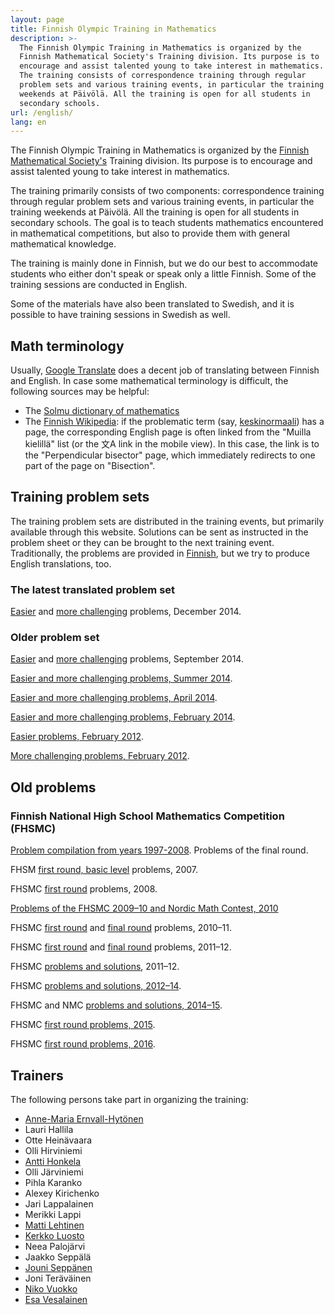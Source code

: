 ```yaml
---
layout: page
title: Finnish Olympic Training in Mathematics
description: >-
  The Finnish Olympic Training in Mathematics is organized by the
  Finnish Mathematical Society's Training division. Its purpose is to
  encourage and assist talented young to take interest in mathematics.
  The training consists of correspondence training through regular
  problem sets and various training events, in particular the training
  weekends at Päivölä. All the training is open for all students in
  secondary schools.
url: /english/
lang: en
---
```

The Finnish Olympic Training in Mathematics is organized by the
[Finnish Mathematical Society's](http://www.matemaattinenyhdistys.fi)
Training division. Its purpose is to encourage and assist talented young to
take interest in mathematics.

The training primarily consists of two components: correspondence
training through regular problem sets and various training events, in
particular the training weekends at Päivölä. All the training is open
for all students in secondary schools. The goal is to teach students
mathematics encountered in mathematical competitions, but also to
provide them with general mathematical knowledge.

The training is mainly done in Finnish, but we do our best to
accommodate students who either don't speak or speak only a little
Finnish. Some of the training sessions are conducted in English.

Some of the materials have also been translated to Swedish, and it is
possible to have training sessions in Swedish as well.


## Math terminology

Usually, [Google Translate](https://translate.google.com/) does a
decent job of translating between Finnish and English. In case some
mathematical terminology is difficult, the following sources may be
helpful:

* The [Solmu dictionary of mathematics](https://matematiikkalehtisolmu.fi/sanakirja/a.html)
* The [Finnish Wikipedia](https://fi.wikipedia.org):
  if the problematic term (say, [keskinormaali](https://fi.wikipedia.org/wiki/Keskinormaali))
  has a page, the corresponding English page is often linked from the "Muilla kielillä" list
  (or the 文A link in the mobile view). In this case, the link is to the "Perpendicular bisector"
  page, which immediately redirects to one part of the page on "Bisection".


## Training problem sets

The training problem sets are distributed in the training events, but
primarily available through this website. Solutions can be sent as
instructed in the problem sheet or they can be brought to the next
training event. Traditionally, the problems are provided in
[Finnish](/valmennus/), but we try to produce English translations,
too.

### The latest translated problem set

[Easier](/valmennus/2014/vt2014_11he_eng.pdf) and
[more challenging](/valmennus/2014/vt2014_11va_eng.pdf) problems, December 2014.

### Older problem set

[Easier](/valmennus/2014/vt2014_9he_en.pdf) and
[more challenging](/valmennus/2014/vt2014_9va_en.pdf) problems, September 2014.

[Easier and more challenging problems, Summer 2014](/valmennus/2014/vt2014_6_en.pdf).

[Easier and more challenging problems, April 2014](/valmennus/2014/vt2014_4_en.pdf).

[Easier and more challenging problems, February 2014](/valmennus/2014/vt2014_2_en.pdf).

[Easier problems, February 2012](/valmennus/2012/helpot_02_2012eng.pdf).

[More challenging problems, February 2012](/valmennus/2012/vaikeat_02_2012eng.pdf).

## Old problems

### Finnish National High School Mathematics Competition (FHSMC)

[Problem compilation from years 1997-2008](/kirjallisuus/fhsmc.pdf). Problems of the final round.

FHSM [first round, basic level](/valmennus/English/ps07eng.pdf) problems, 2007.

FHSMC [first round](/valmennus/English/2008alkueng.pdf) problems, 2008.

[Problems of the FHSMC 2009–10 and Nordic Math Contest, 2010](/valmennus/English/MAOL2009_10.pdf)

FHSMC [first round](/valmennus/English/alku2010eng.pdf) and
[final round](/valmennus/English/loppu2011eng.pdf) problems, 2010–11.

FHSMC [first round](/valmennus/English/alku2011eng.pdf) and
[final round](/valmennus/English/loppu2012eng.pdf) problems, 2011–12.

FHSMC [problems and solutions](/valmennus/English/maolkilp2011_12eng.pdf), 2011–12.

FHSMC [problems and solutions, 2012–14](/valmennus/English/maolkilp2012_14eng.pdf).

FHSMC  and NMC [problems and solutions, 2014–15](/valmennus/English/maol2014_15engl.pdf).

FHSMC [first round problems, 2015](/valmennus/English/alku2015eng.pdf).

FHSMC [first round problems, 2016](/valmennus/English/alkuk2016_eng.pdf).

## Trainers

The following persons take part in organizing the training:

*   [Anne-Maria Ernvall-Hytönen](http://users.abo.fi/aernvall/)
*   Lauri Hallila
*   Otte Heinävaara
*   Olli Hirviniemi
*   [Antti Honkela](http://www.iki.fi/ahonkela/)
*   Olli Järviniemi
*   Pihla Karanko
*   Alexey Kirichenko
*   Jari Lappalainen
*   Merikki Lappi
*   [Matti Lehtinen](http://www.elisanet.fi/matti.t.Lehtinen)
*   [Kerkko Luosto](http://www.helsinki.fi/%7Ekluosto/)
*   Neea Palojärvi
*   Jaakko Seppälä
*   [Jouni Seppänen](http://www.iki.fi/jks)
*   Joni Teräväinen
*   [Niko Vuokko](http://www.cis.hut.fi/ntvuok/)
*   [Esa Vesalainen](http://www.helsinki.fi/~evvesala)
